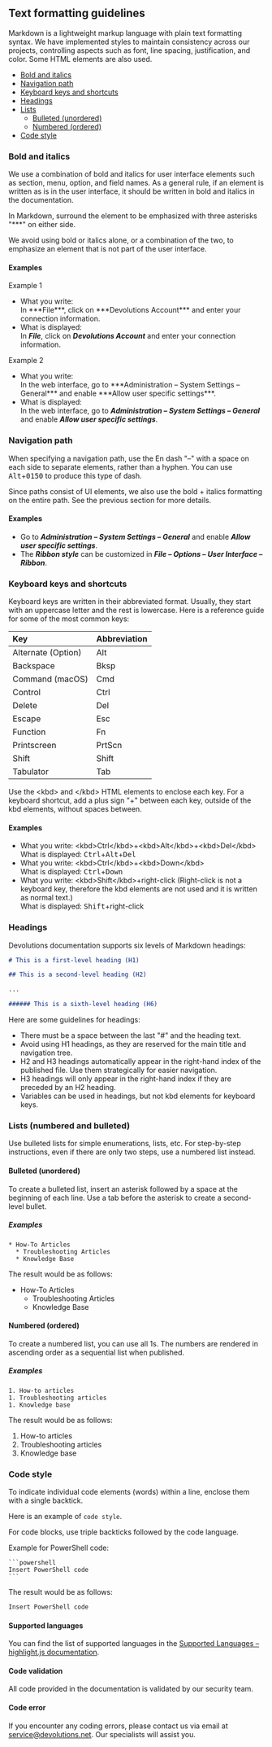## Text formatting guidelines

Markdown is a lightweight markup language with plain text formatting syntax. We have implemented styles to maintain consistency across our projects, controlling aspects such as font, line spacing, justification, and color. Some HTML elements are also used. 

* [Bold and italics](#bold-and-italics)
* [Navigation path](#navigation-path)
* [Keyboard keys and shortcuts](#keyboard-keys-and-shortcuts)
* [Headings](#headings)
* [Lists](#lists-numbered-and-bulleted)
   * [Bulleted (unordered)](#bulleted-unordered)
   * [Numbered (ordered)](#numbered-ordered)
* [Code style](#code-style)

### Bold and italics

We use a combination of bold and italics for user interface elements such as section, menu, option, and field names. As a general rule, if an element is written as is in the user interface, it should be written in bold and italics in the documentation.  

In Markdown, surround the element to be emphasized with three asterisks "***" on either side.  

We avoid using bold or italics alone, or a combination of the two, to emphasize an element that is not part of the user interface.

#### Examples

Example 1
* What you write:  
  In \*\*\*File\*\*\*, click on \*\*\*Devolutions Account\*\*\* and enter your connection information.  
* What is displayed:  
  In ***File***, click on ***Devolutions Account*** and enter your connection information.  

Example 2
* What you write:  
  In the web interface, go to \*\*\*Administration – System Settings – General\*\*\* and enable \*\*\*Allow user specific settings\*\*\*.  
* What is displayed:  
  In the web interface, go to ***Administration – System Settings – General*** and enable ***Allow user specific settings***.  

### Navigation path

When specifying a navigation path, use the En dash "–" with a space on each side to separate elements, rather than a hyphen. You can use <kbd>Alt</kbd>+<kbd>0150</kbd> to produce this type of dash.  

Since paths consist of UI elements, we also use the bold + italics formatting on the entire path. See the previous section for more details.

#### Examples

* Go to ***Administration – System Settings – General*** and enable ***Allow user specific settings***.
* The ***Ribbon style*** can be customized in ***File – Options – User Interface – Ribbon***.

### Keyboard keys and shortcuts

Keyboard keys are written in their abbreviated format. Usually, they start with an uppercase letter and the rest is lowercase. Here is a reference guide for some of the most common keys:

Key                | Abbreviation
:----------------  | :--------
Alternate (Option) | Alt
Backspace          | Bksp
Command (macOS)    | Cmd
Control            | Ctrl
Delete             | Del
Escape             | Esc
Function           | Fn
Printscreen        | PrtScn
Shift              | Shift
Tabulator          | Tab

Use the &lt;kbd&gt; and &lt;/kbd&gt; HTML elements to enclose each key. For a keyboard shortcut, add a plus sign "+" between each key, outside of the kbd elements, without spaces between.

#### Examples

* What you write: &lt;kbd&gt;Ctrl&lt;/kbd&gt;+&lt;kbd&gt;Alt&lt;/kbd&gt;+&lt;kbd&gt;Del&lt;/kbd&gt;  
  What is displayed: <kbd>Ctrl</kbd>+<kbd>Alt</kbd>+<kbd>Del</kbd>  
* What you write: &lt;kbd&gt;Ctrl&lt;/kbd&gt;+&lt;kbd&gt;Down&lt;/kbd&gt;  
  What is displayed: <kbd>Ctrl</kbd>+<kbd>Down</kbd>  
* What you write: &lt;kbd&gt;Shift&lt;/kbd&gt;+right-click (Right-click is not a keyboard key, therefore the kbd elements are not used and it is written as normal text.)  
  What is displayed: <kbd>Shift</kbd>+right-click  

### Headings

Devolutions documentation supports six levels of Markdown headings:  

```markdown
# This is a first-level heading (H1)

## This is a second-level heading (H2)

...

###### This is a sixth-level heading (H6)
```

Here are some guidelines for headings:  

* There must be a space between the last "#" and the heading text.
* Avoid using H1 headings, as they are reserved for the main title and navigation tree.
* H2 and H3 headings automatically appear in the right-hand index of the published file. Use them strategically for easier navigation.
* H3 headings will only appear in the right-hand index if they are preceded by an H2 heading.
* Variables can be used in headings, but not kbd elements for keyboard keys.

### Lists (numbered and bulleted)

Use bulleted lists for simple enumerations, lists, etc. For step-by-step instructions, even if there are only two steps, use a numbered list instead.  

#### Bulleted (unordered)

To create a bulleted list, insert an asterisk followed by a space at the beginning of each line. Use a tab before the asterisk to create a second-level bullet.  

##### Examples

```
* How-To Articles 
  * Troubleshooting Articles 
  * Knowledge Base 
```

The result would be as follows:  

* How-To Articles 
  * Troubleshooting Articles 
  * Knowledge Base 

#### Numbered (ordered)

To create a numbered list, you can use all 1s. The numbers are rendered in ascending order as a sequential list when published.  

##### Examples

```
1. How-to articles 
1. Troubleshooting articles 
1. Knowledge base 
```

The result would be as follows:  

1. How-to articles 
1. Troubleshooting articles 
1. Knowledge base 

### Code style

To indicate individual code elements (words) within a line, enclose them with a single backtick.  

Here is an example of `code style`.  

For code blocks, use triple backticks followed by the code language.  

Example for PowerShell code:  

````
```powershell
Insert PowerShell code
```
````

The result would be as follows:  

```powershell
Insert PowerShell code
```

#### Supported languages

You can find the list of supported languages in the [Supported Languages – highlight.js documentation](https://highlightjs.readthedocs.io/en/latest/supported-languages.html).  

#### Code validation 

All code provided in the documentation is validated by our security team.  

#### Code error

If you encounter any coding errors, please contact us via email at [service@devolutions.net](service@devolutions.net). Our specialists will assist you.  
